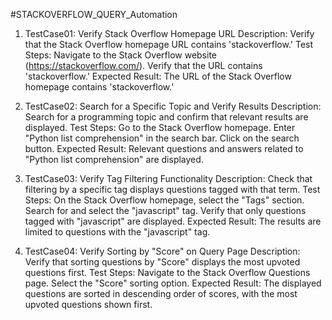 #STACKOVERFLOW_QUERY_Automation

1. TestCase01: Verify Stack Overflow Homepage URL
Description: Verify that the Stack Overflow homepage URL contains 'stackoverflow.'
Test Steps:
Navigate to the Stack Overflow website (https://stackoverflow.com/).
Verify that the URL contains 'stackoverflow.'
Expected Result: The URL of the Stack Overflow homepage contains 'stackoverflow.'

2. TestCase02: Search for a Specific Topic and Verify Results
Description: Search for a programming topic and confirm that relevant results are displayed.
Test Steps:
Go to the Stack Overflow homepage.
Enter "Python list comprehension" in the search bar.
Click on the search button.
Expected Result: Relevant questions and answers related to "Python list comprehension" are displayed.

3. TestCase03: Verify Tag Filtering Functionality
Description: Check that filtering by a specific tag displays questions tagged with that term.
Test Steps:
On the Stack Overflow homepage, select the "Tags" section.
Search for and select the "javascript" tag.
Verify that only questions tagged with "javascript" are displayed.
Expected Result: The results are limited to questions with the "javascript" tag.

4. TestCase04: Verify Sorting by "Score" on Query Page
Description: Verify that sorting questions by "Score" displays the most upvoted questions first.
Test Steps:
Navigate to the Stack Overflow Questions page.
Select the "Score" sorting option.
Expected Result: The displayed questions are sorted in descending order of scores, with the most upvoted questions shown first.
